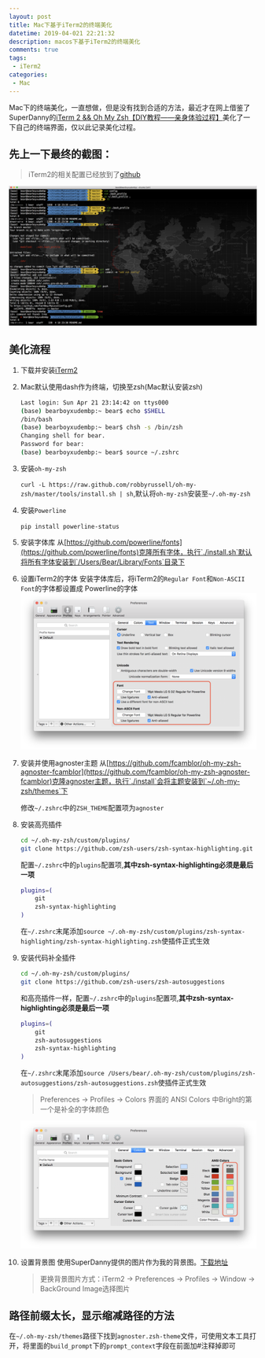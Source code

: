 ```yaml
---
layout: post
title: Mac下基于iTerm2的终端美化
datetime: 2019-04-021 22:21:32
description: macos下基于iTerm2的终端美化
comments: true
tags:
 - iTerm2
categories:
 - Mac
---
```


Mac下的终端美化，一直想做，但是没有找到合适的方法，最近才在网上借鉴了SuperDanny的[iTerm 2 && Oh My Zsh【DIY教程——亲身体验过程】](https://www.jianshu.com/p/7de00c73a2bb)美化了一下自己的终端界面，仅以此记录美化过程。

<!--more-->

## 先上一下最终的截图：
> iTerm2的相关配置已经放到了[github](https://github.com/FantBoy/MyLocalConfig/blob/master/zsh/.zshrc)


![](/images/posts/macos_iterm2_style/iterm2_finally.png)

## 美化流程
1. 下载并安装[iTerm2](http://www.iterm2.com/)
2. Mac默认使用dash作为终端，切换至zsh(Mac默认安装zsh)
    ``` bash
    Last login: Sun Apr 21 23:14:42 on ttys000
    (base) bearboyxudembp:~ bear$ echo $SHELL
    /bin/bash
    (base) bearboyxudembp:~ bear$ chsh -s /bin/zsh
    Changing shell for bear.
    Password for bear:
    (base) bearboyxudembp:~ bear$ source ~/.zshrc
    ```

3. 安装`oh-my-zsh`

    `curl -L https://raw.github.com/robbyrussell/oh-my-zsh/master/tools/install.sh | sh`,默认将`oh-my-zsh`安装至`~/.oh-my-zsh`

4. 安装`Powerline`

    `pip install powerline-status`

5. 安装字体库
    从[https://github.com/powerline/fonts](https://github.com/powerline/fonts)克隆所有字体，执行`./install.sh`默认将所有字体安装到`/Users/Bear/Library/Fonts`目录下

6. 设置iTerm2的字体
    安装字体库后，将iTerm2的`Regular Font`和`Non-ASCII Font`的字体都设置成 Powerline的字体
    ![](/images/posts/macos_iterm2_style/iTerm2_font.png)

7. 安装并使用agnoster主题
    从[https://github.com/fcamblor/oh-my-zsh-agnoster-fcamblor](https://github.com/fcamblor/oh-my-zsh-agnoster-fcamblor)克隆agnoster主题，执行`./install`会将主题安装到`~/.oh-my-zsh/themes`下

    修改`~/.zshrc`中的`ZSH_THEME`配置项为`agnoster`

8. 安装高亮插件
    ``` bash
    cd ~/.oh-my-zsh/custom/plugins/
    git clone https://github.com/zsh-users/zsh-syntax-highlighting.git
    ```
    
    配置`~/.zshrc`中的`plugins`配置项,**其中zsh-syntax-highlighting必须是最后一项**
    ``` bash
    plugins=(
        git
        zsh-syntax-highlighting
    )
    ```
    在`~/.zshrc`末尾添加`source ~/.oh-my-zsh/custom/plugins/zsh-syntax-highlighting/zsh-syntax-highlighting.zsh`使插件正式生效

9. 安装代码补全插件
    ``` bash
    cd ~/.oh-my-zsh/custom/plugins/
    git clone https://github.com/zsh-users/zsh-autosuggestions
    ```

    和高亮插件一样，配置`~/.zshrc`中的`plugins`配置项,**其中zsh-syntax-highlighting必须是最后一项**
    ``` bash
    plugins=(
        git
        zsh-autosuggestions
        zsh-syntax-highlighting
    )
    ```
    在`~/.zshrc`末尾添加`source /Users/bear/.oh-my-zsh/custom/plugins/zsh-autosuggestions/zsh-autosuggestions.zsh`使插件正式生效

    > Preferences -> Profiles -> Colors 界面的 ANSI Colors 中Bright的第一个是补全的字体颜色
    
    
    ![](/images/posts/macos_iterm2_style/iTerm2_autosuggestions.png)

10. 设置背景图
     使用SuperDanny提供的图片作为我的背景图。[下载地址](http://wx1.sinaimg.cn/large/81f8a509gy1fnjdvkkwgoj20zk0m8ak8.jpg)

     > 更换背景图片方式：iTerm2 -> Preferences -> Profiles -> Window -> BackGround Image选择图片

## 路径前缀太长，显示缩减路径的方法

在`~/.oh-my-zsh/themes`路径下找到`agnoster.zsh-theme`文件，可使用文本工具打开，将里面的`build_prompt`下的`prompt_context`字段在前面加#注释掉即可
